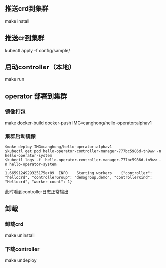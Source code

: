 ## 推送crd到集群
make install

## 推送cr到集群
kubectl apply -f config/sample/

## 启动controller（本地）
make run 

## operator 部署到集群

### 镜像打包
make docker-build docker-push IMG=canghong/hello-operator:alphav1

### 集群启动镜像
```
$make deploy IMG=canghong/hello-operator:alphav1
$kubectl get pod hello-operator-controller-manager-777bc5986d-tn9ww -n hello-operator-system
$kubectl logs -f  hello-operator-controller-manager-777bc5986d-tn9ww -n hello-operator-system
...
1.6659124929325175e+09	INFO	Starting workers	{"controller": "hellocrd", "controllerGroup": "demogroup.demo", "controllerKind": "Hellocrd", "worker count": 1}
```
此时看到controller日志正常输出


## 卸载

### 卸载crd
make uninstall

### 下载controller
make undeploy



